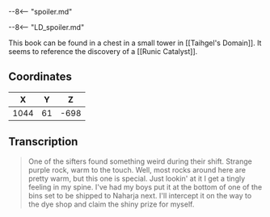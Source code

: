  

--8<-- "spoiler.md"

--8<-- "LD_spoiler.md"

This book can be found in a chest in a small tower in [[Taihgel's Domain]]. It seems to reference the discovery of a [[Runic Catalyst]].

## Coordinates
| **X** | **Y** | **Z** |
| :---: | :---: | :---: |
| 1044  |  61   | -698  |

## Transcription
> One of the sifters found something weird during their shift. Strange purple rock, warm to the touch. Well, most rocks around here are pretty warm, but this one is special. Just lookin' at it I get a tingly feeling in my spine. I've had my boys put it at the bottom of one of the bins set to be shipped to Naharja next. I'll intercept it on the way to the dye shop and claim the shiny prize for myself.

